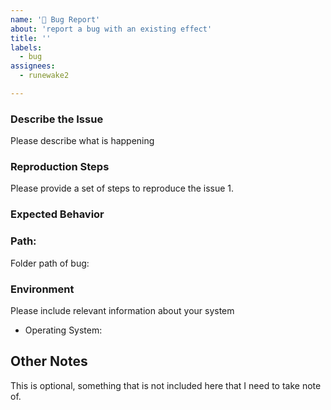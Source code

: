 ```yaml
---
name: '🐞 Bug Report'
about: 'report a bug with an existing effect'
title: ''
labels:
  - bug
assignees:
  - runewake2

---
```


### Describe the Issue
Please describe what is happening


### Reproduction Steps
Please provide a set of steps to reproduce the issue
1. 

### Expected Behavior

### Path:
Folder path of bug:


### Environment

Please include relevant information about your system

* Operating System:

## Other Notes
This is optional, something that is not included here that I need to take note of.

